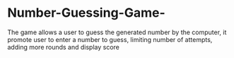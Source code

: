 # Number-Guessing-Game-
The game allows a user to guess the generated number by the computer, it promote user to enter a number to guess, limiting number of attempts, adding more rounds and display score 
